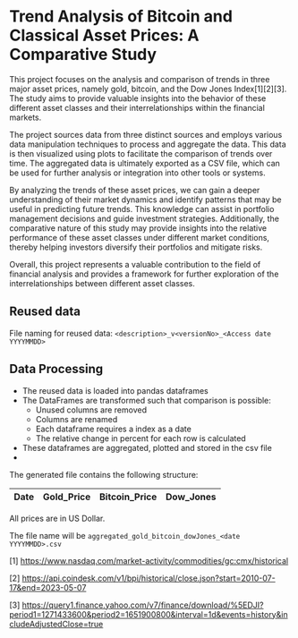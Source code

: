 # Trend Analysis of Bitcoin and Classical Asset Prices: A Comparative Study

This project focuses on the analysis and comparison of trends in three major asset prices, namely gold, bitcoin, and the Dow Jones Index[1][2][3]. The study aims to provide valuable insights into the behavior of these different asset classes and their interrelationships within the financial markets.

The project sources data from three distinct sources and employs various data manipulation techniques to process and aggregate the data. This data is then visualized using plots to facilitate the comparison of trends over time. The aggregated data is ultimately exported as a CSV file, which can be used for further analysis or integration into other tools or systems.

By analyzing the trends of these asset prices, we can gain a deeper understanding of their market dynamics and identify patterns that may be useful in predicting future trends. This knowledge can assist in portfolio management decisions and guide investment strategies. Additionally, the comparative nature of this study may provide insights into the relative performance of these asset classes under different market conditions, thereby helping investors diversify their portfolios and mitigate risks.

Overall, this project represents a valuable contribution to the field of financial analysis and provides a framework for further exploration of the interrelationships between different asset classes.


## Reused data
File naming for reused data:
`<description>_v<versionNo>_<Access date YYYYMMDD>`


## Data Processing
* The reused data is loaded into pandas dataframes
* The DataFrames are transformed such that comparison is possible:
  * Unused columns are removed
  * Columns are renamed
  * Each dataframe requires a index as a date
  * The relative change in percent for each row is calculated
* These dataframes are aggregated, plotted and stored in the csv file
* 
The generated file contains the following structure:

| Date | Gold_Price | Bitcoin_Price | Dow_Jones |
|------|------------|---------------|-----------|

All prices are in US Dollar.

The file name will be `aggregated_gold_bitcoin_dowJones_<date YYYYMMDD>.csv`


[1] https://www.nasdaq.com/market-activity/commodities/gc:cmx/historical

[2] https://api.coindesk.com/v1/bpi/historical/close.json?start=2010-07-17&end=2023-05-07

[3] https://query1.finance.yahoo.com/v7/finance/download/%5EDJI?period1=1271433600&period2=1651900800&interval=1d&events=history&includeAdjustedClose=true

